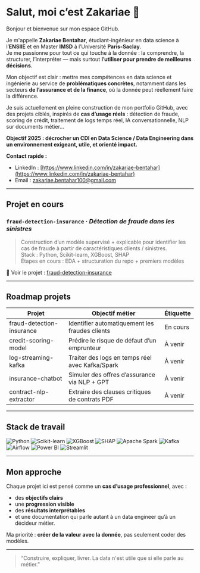 # Salut, moi c’est Zakariae 👋

Bonjour et bienvenue sur mon espace GitHub.

Je m'appelle **Zakariae Bentahar**, étudiant-ingénieur en data science à l’**ENSIIE** et en Master **IMSD** à l’Université **Paris-Saclay**.  
Je me passionne pour tout ce qui touche à la donnée : la comprendre, la structurer, l’interpréter — mais surtout **l’utiliser pour prendre de meilleures décisions**.

Mon objectif est clair : mettre mes compétences en data science et ingénierie au service de **problématiques concrètes**, notamment dans les secteurs **de l’assurance et de la finance**, où la donnée peut réellement faire la différence.

Je suis actuellement en pleine construction de mon portfolio GitHub, avec des projets ciblés, inspirés de **cas d’usage réels** : détection de fraude, scoring de crédit, traitement de logs temps réel, IA conversationnelle, NLP sur documents métier…

 **Objectif 2025 : décrocher un CDI en Data Science / Data Engineering dans un environnement exigeant, utile, et orienté impact.**

 **Contact rapide :**  
- LinkedIn : [https://www.linkedin.com/in/zakariae-bentahar](https://www.linkedin.com/in/zakariae-bentahar)  
- Email : zakariae.bentahar100@gmail.com

---

##  Projet en cours

### `fraud-detection-insurance` · *Détection de fraude dans les sinistres*
> Construction d’un modèle supervisé + explicable pour identifier les cas de fraude à partir de caractéristiques clients / sinistres.  
> Stack : Python, Scikit-learn, XGBoost, SHAP  
> Étapes en cours : EDA + structuration du repo + premiers modèles

🔗 Voir le projet : [fraud-detection-insurance](https://github.com/zakariae-bentahar/fraud-detection-insurance)

---

##  Roadmap projets

| Projet                     | Objectif métier                                          | Étiquette       |
|---------------------------|------------------------------------------------------------------|-----------------|
| fraud-detection-insurance | Identifier automatiquement les fraudes clients      | En cours     |
| credit-scoring-model      | Prédire le risque de défaut d’un emprunteur             |  À venir      |
| log-streaming-kafka       | Traiter des logs en temps réel avec Kafka/Spark    |  À venir      |
| insurance-chatbot         | Simuler des offres d’assurance via NLP + GPT        |  À venir      |
| contract-nlp-extractor    | Extraire des clauses critiques de contrats PDF       |  À venir      |

---

##  Stack de travail

![Python](https://img.shields.io/badge/Python-3776AB?style=flat&logo=python&logoColor=white)
![Scikit-learn](https://img.shields.io/badge/Scikit--Learn-F7931E?style=flat&logo=scikit-learn)
![XGBoost](https://img.shields.io/badge/XGBoost-E37400?style=flat)
![SHAP](https://img.shields.io/badge/SHAP-5B3E90?style=flat)
![Apache Spark](https://img.shields.io/badge/Spark-FA7343?style=flat&logo=apachespark)
![Kafka](https://img.shields.io/badge/Kafka-231F20?style=flat&logo=apachekafka)
![Airflow](https://img.shields.io/badge/Airflow-017CEE?style=flat&logo=apacheairflow)
![Power BI](https://img.shields.io/badge/Power_BI-F2C811?style=flat&logo=powerbi&logoColor=black)
![Streamlit](https://img.shields.io/badge/Streamlit-FF4B4B?style=flat&logo=streamlit)

---

##  Mon approche

Chaque projet ici est pensé comme un **cas d’usage professionnel**, avec :
- des **objectifs clairs**
- une **progression visible**
- des **résultats interprétables**
- et une documentation qui parle autant à un data engineer qu’à un décideur métier.

Ma priorité : **créer de la valeur avec la donnée**, pas seulement coder des modèles.

---

> “Construire, expliquer, livrer. La data n'est utile que si elle parle au métier.”
